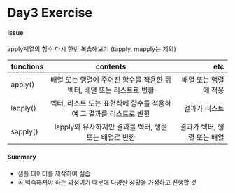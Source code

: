 Day3 Exercise
================

#### Issue

apply계열의 함수 다시 한번 복습해보기 (tapply, mapply는 제외)

| functions |                                contents                                |                          etc|
|-----------|:----------------------------------------------------------------------:|----------------------------:|
| apply()   | 배열 또는 행렬에 주어진 함수를 적용한 뒤 벡터, 배열 또는 리스트로 변환 |        배열 또는 행렬에 적용|
| lapply()  |   벡터, 리스트 또는 표현식에 함수를 적용하여 그 결과를 리스트로 반환   |                결과가 리스트|
| sapply()  |         lapply와 유사하지만 결과를 벡터, 행렬 또는 배열로 반환         |  결과가 벡터, 행렬 또는 배열|

#### Summary

-   샘플 데이터를 제작하여 실습
-   꼭 익숙해져야 하는 과정이기 때문에 다양한 상황을 가정하고 진행할 것
